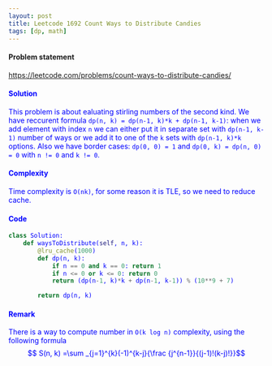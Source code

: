 ```yaml
---
layout: post
title: Leetcode 1692 Count Ways to Distribute Candies
tags: [dp, math]
---
```


#### Problem statement

<a href="https://leetcode.com/problems/count-ways-to-distribute-candies/"> <font color = blue>https://leetcode.com/problems/count-ways-to-distribute-candies/

#### Solution
This problem is about ealuating stirling numbers of the second kind. 
We have reccurent formula `dp(n, k) = dp(n-1, k)*k + dp(n-1, k-1)`: when we add element with index `n` we can either put it in separate set with `dp(n-1, k-1)` number of ways or we add it to one of the `k` sets with `dp(n-1, k)*k` options. Also we have border cases: `dp(0, 0) = 1` and `dp(0, k) = dp(n, 0) = 0` with `n != 0` and `k != 0`.

#### Complexity
Time complexity is `O(nk)`, for some reason it is TLE, so we need to reduce cache.

#### Code
```python
class Solution:
    def waysToDistribute(self, n, k):
        @lru_cache(1000)
        def dp(n, k):
            if n == 0 and k == 0: return 1
            if n <= 0 or k <= 0: return 0
            return (dp(n-1, k)*k + dp(n-1, k-1)) % (10**9 + 7)

        return dp(n, k)
```

#### Remark
There is a way to compute number in `O(k log n)` complexity, using the following formula
$$ S(n, k) =\sum _{j=1}^{k}(-1)^{k-j}{\frac {j^{n-1}}{(j-1)!(k-j)!}}$$

